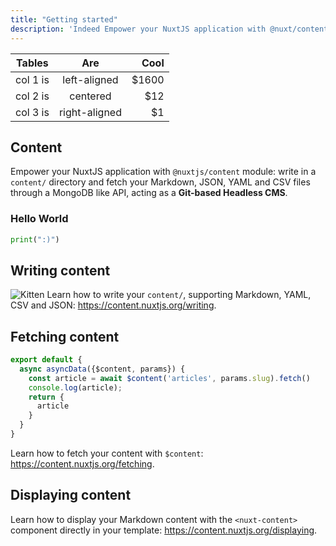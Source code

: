 ```yaml
---
title: "Getting started"
description: 'Indeed Empower your NuxtJS application with @nuxt/content module: write in a content/ directory and fetch your Markdown, JSON, YAML and CSV files through a MongoDB like API, acting as a Git-based Headless CMS.'
---
```


| Tables   |      Are      |  Cool |
|----------|:-------------:|------:|
| col 1 is |  left-aligned | $1600 |
| col 2 is |    centered   |   $12 |
| col 3 is | right-aligned |    $1 |

## Content 
Empower your NuxtJS application with `@nuxtjs/content` module: write in a `content/` directory and fetch your Markdown, JSON, YAML and CSV files through a MongoDB like API, acting as a **Git-based Headless CMS**.
### Hello World
```py
print(":)")
```

## Writing content
![Kitten](https://placekitten.com/400/200)
Learn how to write your `content/`, supporting Markdown, YAML, CSV and JSON: https://content.nuxtjs.org/writing.

## Fetching content
```js
export default {
  async asyncData({$content, params}) {
    const article = await $content('articles', params.slug).fetch()
    console.log(article);
    return {
      article
    }
  }
}
```
Learn how to fetch your content with `$content`: https://content.nuxtjs.org/fetching.

## Displaying content

Learn how to display your Markdown content with the `<nuxt-content>` component directly in your template: https://content.nuxtjs.org/displaying.